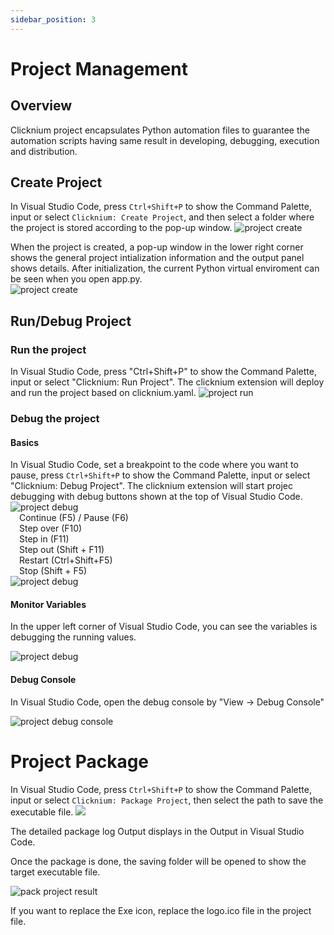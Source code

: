 ```yaml
---
sidebar_position: 3
---
```

# Project Management

## Overview
Clicknium project encapsulates Python automation files to guarantee the automation scripts having same result in developing, debugging, execution and distribution. 

## Create Project

In Visual Studio Code, press `Ctrl+Shift+P` to show the Command Palette, input or select `Clicknium: Create Project`, and then select a folder where the project is stored according to the pop-up window.
![project create](../../img/create_project.gif)

When the project is created, a pop-up window in the lower right corner shows the general project intialization information and the output panel shows details. After initialization, the current Python virtual enviroment can be seen when you open app.py.  
![project create](../../img/create_project_apppy_env.png)

## Run/Debug Project

### Run the project

In Visual Studio Code, press "Ctrl+Shift+P" to show the Command Palette, input or select "Clicknium: Run Project". The clicknium extension will deploy and run the project based on clicknium.yaml.
![project run](../../img/run_project.gif) 

### Debug the project

#### Basics

In Visual Studio Code, set a breakpoint to the code where you want to pause,
press `Ctrl+Shift+P` to show the Command Palette, input or select "Clicknium: Debug Project". The clicknium extension will start projec debugging with debug buttons shown at the top of Visual Studio Code.  
![project debug](../../img/debug_project_3.png)  
&emsp;Continue (F5) / Pause (F6)  
&emsp;Step over (F10)  
&emsp;Step in (F11)  
&emsp;Step out (Shift + F11)  
&emsp;Restart (Ctrl+Shift+F5)  
&emsp;Stop (Shift + F5)  
![project debug](../../img/debug_project.gif)

#### Monitor Variables

In the upper left corner of Visual Studio Code, you can see the variables is debugging the running values.  

![project debug](../../img/debug_project_1.png)

#### Debug Console

In Visual Studio Code, open the debug console by "View -> Debug Console"   

![project debug console](../../img/debug_project_2.png)


# Project Package

In Visual Studio Code, press `Ctrl+Shift+P` to show the Command Palette, input or select `Clicknium: Package Project`, then select the path to save the executable file.
![](../../img/pack_project.gif)

The detailed package log Output displays in the Output in Visual Studio Code.

Once the package is done, the saving folder will be opened to show the target executable file.

![pack project result](../../img/pack_project_result.png)

If you want to replace the Exe icon, replace the logo.ico file in the project file. 